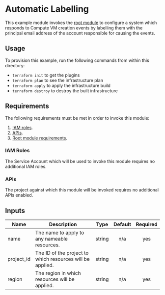# Automatic Labelling

This example module invokes the [root module][root-module] to configure a system
which responds to Compute VM creation events by labelling them with the
principal email address of the account responsible for causing the events.

## Usage

To provision this example, run the following commands from within this directory:

- `terraform init` to get the plugins
- `terraform plan` to see the infrastructure plan
- `terraform apply` to apply the infrastructure build
- `terraform destroy` to destroy the built infrastructure

## Requirements

The following requirements must be met in order to invoke this module:

1. [IAM roles](#iam-roles).
1. [APIs](#apis).
1. [Root module requirements][root-module-requirements].

### IAM Roles

The Service Account which will be used to invoke this module requires no additional IAM roles.

### APIs

The project against which this module will be invoked requires no additional APIs enabled.

[^]: (autogen_docs_start)

## Inputs

| Name | Description | Type | Default | Required |
|------|-------------|:----:|:-----:|:-----:|
| name | The name to apply to any nameable resources. | string | n/a | yes |
| project\_id | The ID of the project to which resources will be applied. | string | n/a | yes |
| region | The region in which resources will be applied. | string | n/a | yes |

[^]: (autogen_docs_end)

[root-module]: ../..
[root-module-requirements]: ../../README.md#requirements
